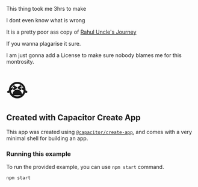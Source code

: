This thing took me 3hrs to make

I dont even know what is wrong

It is a pretty poor ass copy of <a href="https://github.com/Rahuletto/Journey">Rahul Uncle's Journey</a>

If you wanna plagarise it sure.

I am just gonna add a License to make sure nobody blames me for this montrosity.

# <text style="font-size:48px">😭</text>

## Created with Capacitor Create App

This app was created using [`@capacitor/create-app`](https://github.com/ionic-team/create-capacitor-app),
and comes with a very minimal shell for building an app.

### Running this example

To run the provided example, you can use `npm start` command.

```bash
npm start
```
